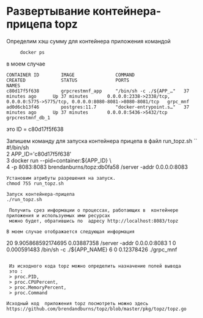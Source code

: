 # Развертывание контейнера-прицепа topz
 
Определим хэш сумму для контейнера приложения командой
```
     docker ps 
```
в моем случае 
```
CONTAINER ID        IMAGE               COMMAND                  CREATED             STATUS              PORTS                                                                              NAMES
c80d17f5f638        grpcrestmnf_app     "/bin/sh -c ./${APP_…"   37 minutes ago      Up 37 minutes       0.0.0.0:2338->2338/tcp, 0.0.0.0:5775->5775/tcp, 0.0.0.0:8080-8081->8080-8081/tcp   grpc_mnf
ad0d6cb13f46        postgres:11.7       "docker-entrypoint.s…"   37 minutes ago      Up 37 minutes       0.0.0.0:5436->5432/tcp                                                             grpcrestmnf_db_1
```
это ID = c80d17f5f638

Запишем команду для запуска контейнера прицепа в файл run_topz.sh
``
#!/bin/sh                                                                                                                                                                                                                      
  2 APP_ID='c80d17f5f638'                                                                                                   
  3 docker run --pid=container:${APP_ID} \                                                                                  
  4         -p 8083:8083 brendanburns/topz:db0fa58 /server -addr 0.0.0.0:8083 
```
Установим атрибуты разрешения на запуск.
chmod 755 run_topz.sh

Запуск контейнера-прицепа  
./run_topz.sh
 
 Получить срез информации о процессах, работающих в  контейнере приложения и используемых ими ресурсах
 можно будет, обратившись по  адресу http://localhost:8083/topz

В моем случае отображается следующая информация
 ```
20 9.905868592174695 0.03887358  /server -addr 0.0.0.0:8083
1  0                 0.000591483 /bin/sh -c ./${APP_NAME}
6  0                 0.12378426  ./grpc_mnf
```

 Из исходного кода topz можно определить назначение полей вывода 
 это :
 > proc.PID, 
 > proc.CPUPercent, 
 > proc.MemoryPercent, 
 > proc.Command

Исходный код  приложения topz посмотреть можно здесь
https://github.com/brendandburns/topz/blob/master/pkg/topz/topz.go

